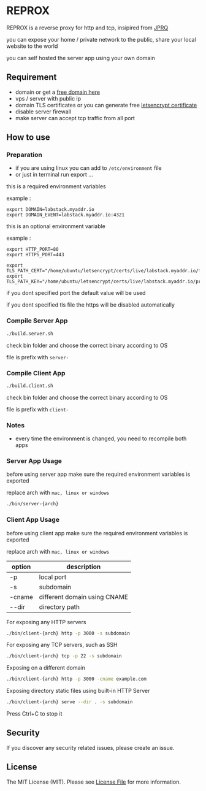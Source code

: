 # REPROX

REPROX is a reverse proxy for http and tcp, insipired from
[JPRQ](https://github.com/azimjohn/jprq)

you can expose your home / private network to the public, share your local
website to the world

you can self hosted the server app using your own domain

## Requirement

- domain or get a [free domain here](./FREE_DOMAIN.md)
- vps / server with public ip
- domain TLS certificates or you can generate free
  [letsencrypt certificate](./LETS_ENCRYPT.md)
- disable server firewall
- make server can accept tcp traffic from all port

## How to use

### Preparation

- if you are using linux you can add to `/etc/environment` file
- or just in terminal run export ...

this is a required environment variables

example :

```
export DOMAIN=labstack.myaddr.io
export DOMAIN_EVENT=labstack.myaddr.io:4321
```

this is an optional environment variable

example :

```
export HTTP_PORT=80
export HTTPS_PORT=443

export TLS_PATH_CERT="/home/ubuntu/letsencrypt/certs/live/labstack.myaddr.io/fullchain.pem"
export TLS_PATH_KEY="/home/ubuntu/letsencrypt/certs/live/labstack.myaddr.io/privkey.pem"
```

if you dont specified port the default value will be used

if you dont specified tls file the https will be disabled automatically

### Compile Server App

```bash
./build.server.sh
```

check bin folder and choose the correct binary according to OS

file is prefix with `server-`

### Compile Client App

```bash
./build.client.sh
```

check bin folder and choose the correct binary according to OS

file is prefix with `client-`

### Notes

- every time the environment is changed, you need to recompile both apps

### Server App Usage

before using server app make sure the required environment variables is exported

replace arch with `mac, linux or windows`

```bash
./bin/server-{arch}
```

### Client App Usage

before using client app make sure the required environment variables is exported

replace arch with `mac, linux or windows`

| option | description                  |
| ------ | ---------------------------- |
| -p     | local port                   |
| -s     | subdomain                    |
| -cname | different domain using CNAME |
| --dir  | directory path               |

For exposing any HTTP servers

```bash
./bin/client-{arch} http -p 3000 -s subdomain
```

For exposing any TCP servers, such as SSH

```bash
./bin/client-{arch} tcp -p 22 -s subdomain
```

Exposing on a different domain

```bash
./bin/client-{arch} http -p 3000 -cname example.com
```

Exposing directory static files using built-in HTTP Server

```bash
./bin/client-{arch} serve --dir . -s subdomain
```

Press Ctrl+C to stop it

## Security

If you discover any security related issues, please create an issue.

## License

The MIT License (MIT). Please see [License File](LICENSE.md) for more
information.

